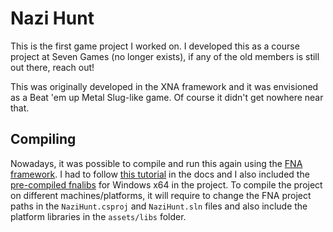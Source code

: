 # Nazi Hunt
This is the first game project I worked on. I developed this as a course project at Seven Games (no longer exists), if any of the old members is still out there, reach out!

This was originally developed in the XNA framework and it was envisioned as a Beat 'em up Metal Slug-like game. Of course it didn't get nowhere near that.

## Compiling
Nowadays, it was possible to compile and run this again using the [FNA framework](https://fna-xna.github.io/). I had to follow [this tutorial](https://fna-xna.github.io/docs/1%3A-Setting-Up-FNA/) in the docs and I also included the [pre-compiled fnalibs](https://fna.flibitijibibo.com/archive/fnalibs.tar.bz2) for Windows x64 in the project.
To compile the project on different machines/platforms, it will require to change the FNA project paths in the `NaziHunt.csproj` and `NaziHunt.sln` files and also include the platform libraries in the `assets/libs` folder.
